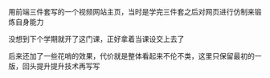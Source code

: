 用前端三件套写的一个视频网站主页，当时是学完三件套之后对网页进行仿制来锻炼自身能力

没想到下个学期就开了这门课，正好拿着当课设交上去了

后来还加了一些花哨的效果，代价就是整体看起来不伦不类，这里只保留最初的一版，回头提升提升技术再写写
